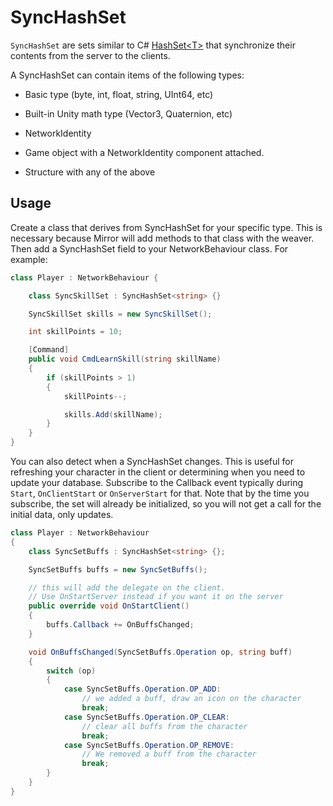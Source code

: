 # SyncHashSet

`SyncHashSet` are sets similar to C\# [HashSet\<T\>](https://docs.microsoft.com/en-us/dotnet/api/system.collections.generic.hashset-1) that synchronize their contents from the server to the clients.

A SyncHashSet can contain items of the following types:

-   Basic type (byte, int, float, string, UInt64, etc)

-   Built-in Unity math type (Vector3, Quaternion, etc)

-   NetworkIdentity

-   Game object with a NetworkIdentity component attached.

-   Structure with any of the above

## Usage

Create a class that derives from SyncHashSet for your specific type. This is necessary because Mirror will add methods to that class with the weaver. Then add a SyncHashSet field to your NetworkBehaviour class. For example:

```cs
class Player : NetworkBehaviour {

    class SyncSkillSet : SyncHashSet<string> {}

    SyncSkillSet skills = new SyncSkillSet();

    int skillPoints = 10;

    [Command]
    public void CmdLearnSkill(string skillName)
    {
        if (skillPoints > 1)
        {
            skillPoints--;

            skills.Add(skillName);
        }
    }
}
```

You can also detect when a SyncHashSet changes. This is useful for refreshing your character in the client or determining when you need to update your database. Subscribe to the Callback event typically during `Start`, `OnClientStart` or `OnServerStart` for that. Note that by the time you subscribe, the set will already be initialized, so you will not get a call for the initial data, only updates.

```cs
class Player : NetworkBehaviour
{
    class SyncSetBuffs : SyncHashSet<string> {};

    SyncSetBuffs buffs = new SyncSetBuffs();

    // this will add the delegate on the client.
    // Use OnStartServer instead if you want it on the server
    public override void OnStartClient()
    {
        buffs.Callback += OnBuffsChanged;
    }

    void OnBuffsChanged(SyncSetBuffs.Operation op, string buff)
    {
        switch (op) 
        {
            case SyncSetBuffs.Operation.OP_ADD:
                // we added a buff, draw an icon on the character
                break;
            case SyncSetBuffs.Operation.OP_CLEAR:
                // clear all buffs from the character
                break;
            case SyncSetBuffs.Operation.OP_REMOVE:
                // We removed a buff from the character
                break;
        }
    }
}
```
